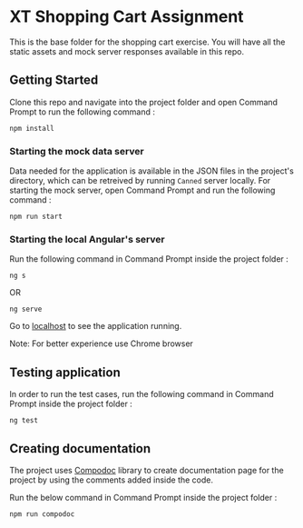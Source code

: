 # XT Shopping Cart Assignment

This is the base folder for the shopping cart exercise. You will have all the static assets and mock server responses available in this repo.

## Getting Started

Clone this repo and navigate into the project folder and open Command Prompt to run the following command :

```
npm install
```

### Starting the mock data server

Data needed for the application is available in the JSON files in the project's directory, which can be retreived by running `Canned` server locally. For starting the mock server, open Command Prompt and run the following command :

```
npm run start
```

### Starting the local Angular's server

Run the following command in Command Prompt inside the project folder :

```
ng s
```

OR

```
ng serve
```

Go to [localhost](http://localhost:4200/) to see the application running.

Note: For better experience use Chrome browser

## Testing application

In order to run the test cases, run the following command in Command Prompt inside the project folder :

```
ng test
```

## Creating documentation

The project uses [Compodoc](https://compodoc.app/) library to create documentation page for the project by using the comments added inside the code.

Run the below command in Command Prompt inside the project folder :

```
npm run compodoc
```
